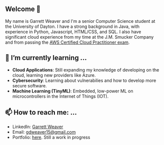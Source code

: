 ## Welcome 👋

My name is Garrett Weaver and I'm a senior Computer Science student at the University of Dayton. I have a strong background in Java, with experience in Python, Javascript, HTML/CSS, and SQL. I also have significant cloud experience from my time at the J.M. Smucker Company and from passing the [AWS Certified Cloud Practitioner exam](https://cp.certmetrics.com/amazon/en/public/verify/credential/b85f8698f4bb41fe811cdb78e10f9176).

## 🌱 I’m currently learning ...

- **Cloud Applications**: Still expanding my knowledge of developing on the cloud, learning new providers like Azure.
- **Cybersecurity**: Learning about vulnerabilies and how to develop more secure software.
- **Machine Learning (TinyML)**: Embedded, low-power ML on microcontrollers in the Internet of Things (IOT).

  
## 📫 How to reach me: ...

- LinkedIn: [Garrett Weaver](https://www.linkedin.com/in/garrett-weaver/)
- Email: [gdweaver15@gmail.com](mailto:gdweaver15@gmail.com)
- Portfolio: [here](https://github.com/gweaver15/PortfolioSite). Still a work in progress
